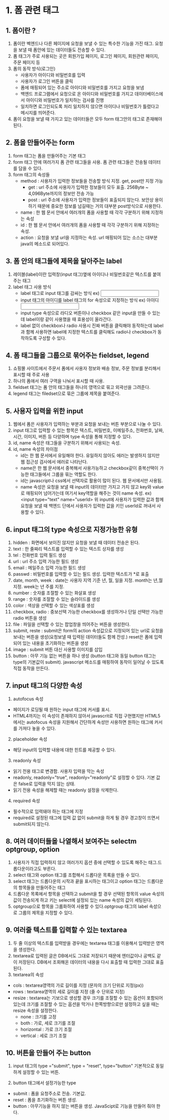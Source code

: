# 1. 폼 관련 태그

## 1. 폼이란 ?

1. 폼이란 벡엔드나 다른 페이지에 요청을 보낼 수 있는 특수한 기능을 가진 태그. 요청을 보낼 때 폼안에 있는 데이터들도 전송할 수 있다.
2. 폼 태그가 주로 사용되는 곳은 회원가입 페이지, 로그인 페이지, 회원관련 페이지, 주문 페이지 등
3. 폼의 동작 방식(로그인)
   - 사용자가 아이디와 비밀번호를 입력
   - 사용자가 로그인 버튼을 클릭
   - 폼에 매핑되어 있는 주소로 아이디와 비밀번호를 가지고 요청을 보냄
   - 백엔드 프로그램에서 요청으로 온 아이디와 비밀번호를 가지고 데이터베이스에서 아이디와 비밀번호가 일치하는 검사를 진행
   - 일치하면 로그인되도록 처리 일치하지 않으면 아이디나 비밀번호가 틀렸다고 메시지를 띄어준다.
4. 폼이 요청을 보낼 때 가지고 있는 데이터들은 모두 form 태그안의 태그로 존재해야된다.

## 2. 폼을 만들어주는 form

1. form 태그는 폼을 만들어주는 기본 태그
2. form 태그 안에 여러가지 폼 관련 태그들을 사용. 폼 관련 태그들은 전송될 데이터를 담을 수 있다.
3. form 태그의 속성들
   - method : 사용자가 입력한 정보들을 전송할 방식 지정. get, post만 지정 가능
     - get : url 주소에 사용자가 입력한 정보들이 모두 표출. 256Byte ~ 4,096Byte까지의 정보만 전송 가능
     - post : url 주소에 사용자가 입력한 정보들이 표출되지 않는다. 보안상 용이하기 때문에 중요한 정보를 넘길때는 거의 대부분 post방식으로 사용한다.
   - name : 한 웹 문서 안에서 여러개의 폼을 사용할 때 각각 구분하기 위해 지정하는 속성
   - id : 한 웹 문서 안에서 여러개의 폼을 사용할 때 각각 구분하기 위해 지정하는 속성.
   - action : 요청을 보낼 url을 지정하는 속성.
     url 매핑되어 있는 소스는 대부분 java의 메소드로 되어있다.

## 3. 폼 안의 태그들에 제목을 달아주는 label

1. 레이블(label)이란 입력창(input 태그)옆에 아이디나 비밀번호같은 텍스트를 붙여주는 태그
2. label 태그 사용 방식
   - label 태그로 input 태그를 감싸는 방식
     ex) <label>
     <input type = "text">
     </label>
   - input 태그의 아이디를 label 태그의 for 속성으로 지정하는 방식
     ex)
     <label for="userId">아이디</label>
     <input id ="userid" type = "text">
   - input type 속성으로 라디오 버튼이나 checkbox 같은 input을 만들 수 있는데 label이랑 같이 사용했을 때 효용성이 올라간다.
   - label 없이 checkbox나 radio 사용시 진짜 버튼을 클릭해야 동작하는데 label과 함께 사용하면 label에 지정한 텍스트를 클릭해도 radio나 checkbox가 동작하도록 구성할 수 있다.

## 4. 폼 태그들을 그룹으로 묶어주는 fieldset, legend

1. 쇼핑몰 사이트에서 주문서 폼에서 사용자 정보와 배송 정보, 주문 정보를 분리해서 표시할 때 주로 사용
2. 하나의 폼애서 여러 구역을 나눠서 표시할 때 사용.
3. fieldset 태그는 폼 안의 태그들을 하나의 영역으로 묶고 외곽선을 그려준다.
4. legend 태그는 filedset으로 묶은 그룹에 제목을 붙여준다.

## 5. 사용자 입력을 위한 input

1. 웹에서 폼은 사용자가 입력하는 부분과 요청을 보내는 버튼 부분으로 나눌 수 있다.
2. input 태그로 입력할 수 있는 항목은 텍스트, 비밀번호, 이메일주소, 전화번호, 날짜, 시간, 이미지, 버튼 등 다양하며 type 속성을 통해 지정할 수 있다.
3. id, name 속성은 태그들을 구분하기 위해서 사용되는 속성.
4. id, name 속성의 차이점
   - id는 한 웹 문서에서 유일해야 한다. 유일하지 않아도 에러는 발생하지 않지만 웹 접근성 검사에서 에러로 나타난다.
   - name은 한 웹 문서에서 중복해서 사용가능하고 checkbox같이 중복선택이 가능한 태그들에서 그룹을 묶는 역할도 한다.
   - id는 javascript나 css에서 선택자로 활용이 많이 된다. 웹 문서에서만 사용됨.
   - name 속성은 요청을 보낼 때 input의 데이터만 가지고 가지 않고 key와 value로 매핑되어 넘어가는데 여기서 key역할을 해주는 것이 name 속성.
     ex) <input type="text" name="userId>
     위 input에 사용자가 입력한 값과 함께 요청을 보낼 때 백엔드 단에서 사용자가 입력한 값을 키인 userId로 꺼내서 사용할 수 있다.

## 6. input 태그의 type 속성으로 지정가능한 유형

1. hidden : 화면에서 보이진 않지만 요청을 보낼 때 데이터 전송은 된다.
2. text : 한 줄짜리 텍스트를 입력할 수 있는 텍스트 상자를 생성
3. tel : 전화번호 입력 필드 생성
4. url : url 주소 입력 가능한 필드 생성
5. email : 메일주소 입력 가능한 필드 생성
6. passwd : 비밀번호를 입력할 수 있는 필드 생성. 입력한 텍스트가 \*로 표출
7. date, month, week : date는 사용자 지역 기준 년, 월, 일을 지정. month는 년,월 지정. week는 년 주를 지정.
8. number : 숫자를 조절할 수 있는 화살표 생성
9. range : 숫자를 조절할 수 있는 슬라이드를 생성
10. color : 색상을 선택할 수 있는 색상표를 생성
11. checkbox, radio : 중보선택 가능한 checkbox를 생성하거나 단일 선택만 가능한 radio 버튼을 생성
12. file : 파일을 선택할 수 있는 팝업창을 띄어주는 버튼을 생성한다.
13. submit, reste : submit은 form의 action 속성값으로 지정되어 있는 url로 요청을 보내는 버튼을 생성(요청보낼 때 입력된 데이터들도 함께 잔성.) reset은 폼에 입력되어 있는 내용을 초기화하는 버튼을 생성
14. image : submit 버튼 대신 사용할 이미지를 삽입
15. button : 아무 기능 없는 버튼을 하나 생성
    (button 태그와 동일 button 태그는 type의 기본값이 submit). javascript 메소드를 매핑하여 동작이 일어날 수 있도록 직접 동작을 만든다.

## 7. input 태그의 다양한 속성

1. autofocus 속성

- 페이지가 로딩될 때 원하는 input 태그에 커서를 표시.
- HTML4까지는 이 속성이 존재하지 않아서 javascrit로 직접 구현했지만 HTML5에서는 autofocus 속성을 지원해서 간단하게 속성만 사용하면 원하는 태그에 커서를 가져다 놓을 수 있다.

2. placeholder 속성

- 해당 input의 입력할 내용에 대한 힌트를 제공할 수 있다.

3. readonly 속성

- 읽기 전용 태그로 변경함. 사용자 입력을 막는 속성
- readonly, readonly="true",
  readonly="readonly"로 설정할 수 있다. 기본 값은 false로 입력을 막지 않는 상태.
- 읽기 전용 속성을 해제할 때는 readonly 설정을 삭제한다.

4. required 속성

- 필수적으로 입력돼야 하는 태그에 지정
- required로 설정된 태그에 입력 값 없이 submit을 하게 될 경우 경고창이 뜨면서 submit되지 않는다.

## 8. 여러 데이터들을 나열해서 보여주는 selectm optgroup, option

1. 사용자가 직접 입력하지 않고 여러가지 옵션 중에 선택할 수 있도록 해주는 태그.드롭다운이라고도 부른다.
2. select 태그와 option 태그를 조합해서 드롭다운 목록을 만들 수 있다.
3. select 태그는 드롭다운의 시작과 끝을 표시하는 태그이고 option 태그는 드롭다운의 항목들을 만들어주는 태그
4. 드롭다운 목록에서 항목을 선택하고 submit을 할 경우 선택된 항목의 value 속성의 값이 전송되게 하고 키는 select에 설정되 있는 name 속성의 값이 세팅된다.
5. optgroup으로 항목을 그룹화하여 사용할 수 있다.optgroup 태그의 label 속성으로 그룹의 제목을 지정할 수 있다.

## 9. 여러줄 텍스트를 입력할 수 있는 textarea

1. 두 줄 이상의 텍스트를 입력받을 경우에는 textarea 태그를 이용해서 입력받은 영역을 생성한다.
2. textarea로 입력된 글은 DB에서도 그대로 저장되기 때문에 엔터값이나 공백도 같이 저장된다. DB에서 조회해온 데이터의 내용을 다시 표출할 때 입력한 그대로 표출된다.
3. textarea의 속성

- cols : textarea영역의 가로 길이를 지정
  (문자의 크기 단위로 지정(px))
- rows : textarea영역의 세로 길이를 지정
  (줄 수 단위로 지정)
- resize : textarea는 기보으로 생성할 경우 크기를 조절할 수 있는 옵션이 포함되어 있는데 크기를 조절할 수 있는 옵션을 막거나 한쪽방향으로만 설정하고 싶을 때는 resize 속성을 설정한다.
  - none : 크기를 고정
  - both : 가로, 세로 크기를 조절
  - horizontal : 가로 크기 조절
  - vertical : 세로 크기 조절

## 10. 버튼을 만들어 주는 button

1. input 태그의 type ="submit", type = "reset", type="button" 기본적으로 동일하게 설정할 수 있는 버튼.

2. button 태그에서 설정가능한 type
  - submit : 폼을 요청주소로 전송. 기본값.
  - reset : 폼을 초기화하는 버튼 생성.
  - button : 아무기능을 하지 않는 버튼을 생성.
    JavaScipt로 기능을 만들어 줘야 한다.

